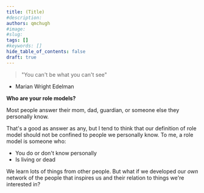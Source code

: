 ```yaml
---
title: (Title)
#description: 
authors: qmchugh
#image: 
#slug: 
tags: []
#keywords: []
hide_table_of_contents: false
draft: true
---
```


> "You can't be what you can't see"
- Marian Wright Edelman

**Who are your role models?**

Most people answer their mom, dad, guardian, or someone else they personally know.

That's a good as answer as any, but I tend to think that our definition of role model should not be confined to people we personally know. To me, a role model is someone who:

- You do or don't know personally
- Is living or dead

We learn lots of things from other people. But what if we developed our _own_ network of the people that inspires us and their relation to things we're interested in?